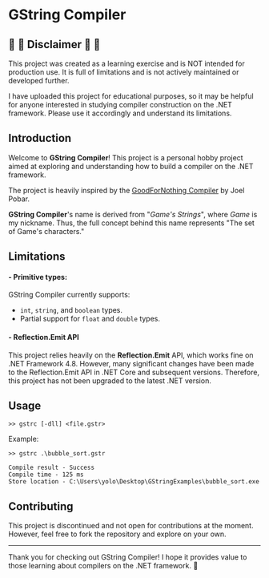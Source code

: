 # GString Compiler

## 🚧 🚨 Disclaimer 🚨 🚧
This project was created as a learning exercise and is NOT intended for production use. It is full of limitations and is not actively maintained or developed further. 

I have uploaded this project for educational purposes, so it may be helpful for anyone interested in studying compiler construction on the .NET framework. Please use it accordingly and understand its limitations.

## Introduction
Welcome to **GString Compiler**! This project is a personal hobby project aimed at exploring and understanding how to build a compiler on the .NET framework. 

The project is heavily inspired by the [GoodForNothing Compiler](https://learn.microsoft.com/en-us/archive/msdn-magazine/2008/february/create-a-language-compiler-for-the-net-framework-using-csharp) by Joel Pobar. 

**GString Compiler**'s name is derived from "*Game's Strings*", where *Game* is my nickname. Thus, the full concept behind this name represents "The set of Game's characters."

## Limitations
#### - Primitive types: 
GString Compiler currently supports:
- `int`, `string`, and `boolean` types.
- Partial support for `float` and `double` types.

#### - Reflection.Emit API
This project relies heavily on the **Reflection.Emit** API, which works fine on .NET Framework 4.8. However, many significant changes have been made to the Reflection.Emit API in .NET Core and subsequent versions. Therefore, this project has not been upgraded to the latest .NET version.


## Usage
```
>> gstrc [-dll] <file.gstr>
```

Example:
```
>> gstrc .\bubble_sort.gstr

Compile result - Success
Compile time - 125 ms
Store location - C:\Users\yolo\Desktop\GStringExamples\bubble_sort.exe
```

## Contributing
This project is discontinued and not open for contributions at the moment. However, feel free to fork the repository and explore on your own.

---

Thank you for checking out GString Compiler! I hope it provides value to those learning about compilers on the .NET framework. 🙏



